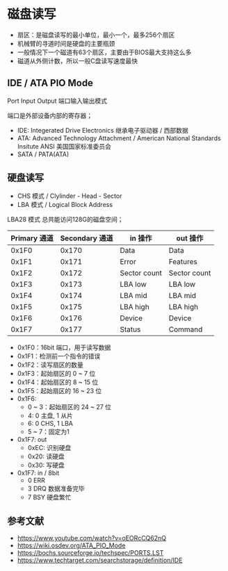# 磁盘读写

- 扇区：是磁盘读写的最小单位，最小一个，最多256个扇区
- 机械臂的寻道时间是硬盘的主要瓶颈
- 一般情况下一个磁道有63个扇区，主要由于BIOS最大支持这么多
- 磁道从外侧计数，所以一般C盘读写速度最快

## IDE / ATA PIO Mode

Port Input Output 端口输入输出模式

端口是外部设备内部的寄存器；

- IDE: Integerated Drive Electronics 继承电子驱动器 / 西部数据 
- ATA: Advanced Technology Attachment / American National Standards Insitute ANSI 美国国家标准委员会
- SATA / PATA(ATA)

## 硬盘读写

- CHS 模式 / Clylinder - Head - Sector
- LBA 模式 / Logical Block Address

LBA28 模式 总共能访问128G的磁盘空间；

| Primary 通道            | Secondary 通道 | in 操作      | out 操作     |
| ----------------------- | -------------- | ------------ | ------------ |
| 0x1F0                   | 0x170          | Data         | Data         |
| 0x1F1                   | 0x171          | Error        | Features     |
| 0x1F2                   | 0x172          | Sector count | Sector count |
| 0x1F3                   | 0x173          | LBA low      | LBA low      |
| 0x1F4                   | 0x174          | LBA mid      | LBA mid      |
| 0x1F5                   | 0x175          | LBA high     | LBA high     |
| 0x1F6                   | 0x176          | Device       | Device       |
| 0x1F7                   | 0x177          | Status       | Command      |




- 0x1F0：16bit 端口，用于读写数据
- 0x1F1：检测前一个指令的错误
- 0x1F2：读写扇区的数量
- 0x1F3：起始扇区的 0 ~ 7 位
- 0x1F4：起始扇区的 8 ~ 15 位
- 0x1F5：起始扇区的 16 ~ 23 位
- 0x1F6:
    - 0 ~ 3：起始扇区的 24 ~ 27 位
    - 4: 0 主盘, 1 从片
    - 6: 0 CHS, 1 LBA
    - 5 ~ 7：固定为1
- 0x1F7: out
    - 0xEC: 识别硬盘
    - 0x20: 读硬盘
    - 0x30: 写硬盘
- 0x1F7: in / 8bit
    - 0 ERR
    - 3 DRQ 数据准备完毕
    - 7 BSY 硬盘繁忙

## 参考文献

- <https://www.youtube.com/watch?v=oEORcCQ62nQ>
- <https://wiki.osdev.org/ATA_PIO_Mode>
- <https://bochs.sourceforge.io/techspec/PORTS.LST>
- <https://www.techtarget.com/searchstorage/definition/IDE>